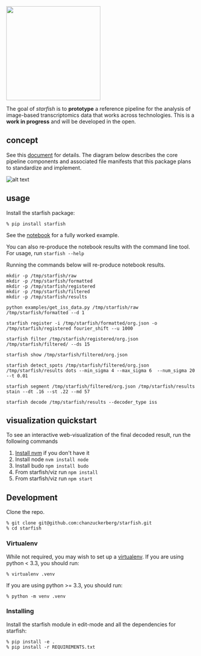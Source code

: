 <img src="https://github.com/chanzuckerberg/starfish/raw/master/design/logo.png" width="250">

The goal of *starfish* is to **prototype** a reference pipeline for the analysis of image-based transcriptomics data that works across technologies. This is a **work in progress** and will be developed in the open. 

## concept
See this [document](https://docs.google.com/document/d/1IHIngoMKr-Tnft2xOI3Q-5rL3GSX2E3PnJrpsOX5ZWs/edit?usp=sharing) for details. The diagram below describes the core pipeline components and associated file manifests that this package plans to standardize and implement.

![alt text](https://github.com/chanzuckerberg/starfish/raw/master/design/pipeline-diagram.png "candidate pipeline")

## usage
Install the starfish package:
```
% pip install starfish
```

See the [notebook](https://github.com/chanzuckerberg/starfish/blob/master/notebooks/Starfish%20Mignardi%20Pipeline.ipynb) for a fully worked example.

You can also re-produce the notebook results with the command line tool. For usage, run ```starfish --help```

Running the commands below will re-produce notebook results.
```
mkdir -p /tmp/starfish/raw
mkdir -p /tmp/starfish/formatted
mkdir -p /tmp/starfish/registered
mkdir -p /tmp/starfish/filtered
mkdir -p /tmp/starfish/results

python examples/get_iss_data.py /tmp/starfish/raw /tmp/starfish/formatted --d 1

starfish register -i /tmp/starfish/formatted/org.json -o /tmp/starfish/registered fourier_shift --u 1000

starfish filter /tmp/starfish/registered/org.json /tmp/starfish/filtered/ --ds 15

starfish show /tmp/starfish/filtered/org.json

starfish detect_spots /tmp/starfish/filtered/org.json /tmp/starfish/results dots --min_sigma 4 --max_sigma 6  --num_sigma 20 --t 0.01

starfish segment /tmp/starfish/filtered/org.json /tmp/starfish/results stain --dt .16 --st .22 --md 57

starfish decode /tmp/starfish/results --decoder_type iss
```

## visualization quickstart
To see an interactive web-visualization of the final decoded result, run the following commands

1. [Install nvm](https://github.com/creationix/nvm) if you don't have it
2. Install node ```nvm install node```
3. Install budo ```npm install budo```
4. From starfish/viz run ```npm install```
5. From starfish/viz run ```npm start```

## Development

Clone the repo.
```
% git clone git@github.com:chanzuckerberg/starfish.git
% cd starfish
```

### Virtualenv
While not required, you may wish to set up a [virtualenv](https://virtualenv.pypa.io/en/stable/).  If you are using python < 3.3, you should run:

```
% virtualenv .venv
```

If you are using python >= 3.3, you should run:

```
% python -m venv .venv
```

### Installing

Install the starfish module in edit-mode and all the dependencies for starfish:

```
% pip install -e .
% pip install -r REQUIREMENTS.txt
```
